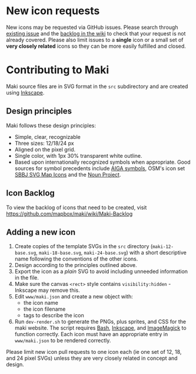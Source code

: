 # New icon requests

New icons may be requested via GitHub issues. Please search through [existing issue](https://github.com/mapbox/maki/issues?state=open) and the [backlog in the wiki](https://github.com/mapbox/maki/wiki/Maki-Backlog) to check that your request is not already covered. Please also limit issues to a **single** icon or a small set of **very closely related** icons so they can be more easily fulfilled and closed.

# Contributing to Maki

Maki source files are in SVG format in the `src` subdirectory and are created using [Inkscape](http://inkscape.org).

## Design principles

Maki follows these design principles:

- Simple, clear, recognizable
- Three sizes: 12/18/24 px
- Aligned on the pixel grid.
- Single color, with 1px 30% transparent white outline.
- Based upon internationally recognized symbols when appropriate. Good sources for symbol precedents include [AIGA symbols](http://www.aiga.org/symbol-signs/), OSM's icon set [SBBJ SVG Map Icons](http://www.sjjb.co.uk/mapicons/contactsheet) and the [Noun Project](http://thenounproject.com/).

## Icon Backlog

To view the backlog of icons that need to be created, visit https://github.com/mapbox/maki/wiki/Maki-Backlog

## Adding a new icon

1. Create copies of the template SVGs in the `src` directory (`maki-12-base.svg`, `maki-18-base.svg`, `maki-24-base.svg`) with a short descriptive name following the conventions of the other icons.
2. Design according to the principles outlined above.
3. Export the icon as a *plain* SVG to avoid including unneeded information in the file.
4. Make sure the canvas `<rect>` style contains `visibility:hidden` - Inkscape may remove this.
5. Edit `www/maki.json` and create a new object with:
    - the icon name
    - the icon filename
    - tags to describe the icon
6. Run `dev-render.sh` to generate the PNGs, plus sprites, and CSS for the maki website. The script requires [Bash][], [Inkscape][], and [ImageMagick][] to function correctly. Each icon must have an appropriate entry in `www/maki.json` to be rendered correctly.

[SVG]: http://en.wikipedia.org/wiki/Scalable_Vector_Graphics
[Inkscape]: http://inkscape.org
[Bash]: http://www.gnu.org/software/bash/bash.html
[ImageMagick]: http://www.imagemagick.org/


Please limit new icon pull requests to one icon each (ie one set of 12, 18, and 24 pixel SVGs) unless they are very closely related in concept and design.
